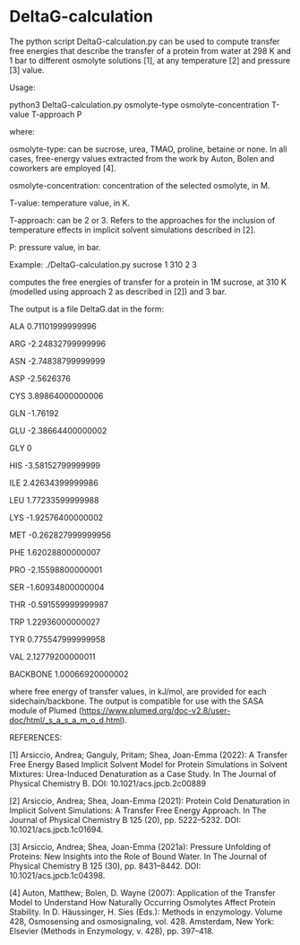 # DeltaG-calculation

The python script DeltaG-calculation.py can be used to compute transfer free energies that describe the transfer of a protein from water at 298 K and 1 bar to different osmolyte solutions [1], at any temperature [2] and pressure [3] value.

Usage:

python3 DeltaG-calculation.py osmolyte-type osmolyte-concentration T-value T-approach P

where:

osmolyte-type: can be sucrose, urea, TMAO, proline, betaine or none. In all cases, free-energy values extracted from the work by Auton, Bolen and coworkers are employed [4].

osmolyte-concentration: concentration of the selected osmolyte, in M.

T-value: temperature value, in K.

T-approach: can be 2 or 3. Refers to the approaches for the inclusion of temperature effects in implicit solvent simulations described in [2].

P: pressure value, in bar. 

Example:
./DeltaG-calculation.py sucrose 1 310 2 3 

computes the free energies of transfer for a protein in 1M sucrose, at 310 K (modelled using approach 2 as described in [2]) and 3 bar.

The output is a file DeltaG.dat in the form:


ALA     0.71101999999996

ARG     -2.24832799999996

ASN     -2.74838799999999

ASP     -2.5626376

CYS     3.89864000000006

GLN     -1.76192

GLU     -2.38664400000002

GLY     0

HIS     -3.58152799999999

ILE     2.42634399999986

LEU     1.77233599999988

LYS     -1.92576400000002

MET     -0.262827999999956

PHE     1.62028800000007

PRO     -2.15598800000001

SER     -1.60934800000004

THR     -0.591559999999987

TRP     1.22936000000027

TYR     0.775547999999958

VAL     2.12779200000011


BACKBONE        1.00066920000002


where free energy of transfer values, in kJ/mol, are provided for each sidechain/backbone. The output is compatible for use with the SASA module of Plumed (https://www.plumed.org/doc-v2.8/user-doc/html/_s_a_s_a_m_o_d.html).

REFERENCES:

[1] Arsiccio, Andrea; Ganguly, Pritam; Shea, Joan-Emma (2022): A Transfer Free Energy Based Implicit Solvent Model for Protein Simulations in Solvent Mixtures: Urea-Induced Denaturation as a Case Study. In The Journal of Physical Chemistry B. DOI: 10.1021/acs.jpcb.2c00889

[2] Arsiccio, Andrea; Shea, Joan-Emma (2021): Protein Cold Denaturation in Implicit Solvent Simulations: A Transfer Free Energy Approach. In The Journal of Physical Chemistry B 125 (20), pp. 5222–5232. DOI: 10.1021/acs.jpcb.1c01694.

[3] Arsiccio, Andrea; Shea, Joan-Emma (2021a): Pressure Unfolding of Proteins: New Insights into the Role of Bound Water. In The Journal of Physical Chemistry B 125 (30), pp. 8431–8442. DOI: 10.1021/acs.jpcb.1c04398.

[4] Auton, Matthew; Bolen, D. Wayne (2007): Application of the Transfer Model to Understand How Naturally Occurring Osmolytes Affect Protein Stability. In D. Häussinger, H. Sies (Eds.): Methods in enzymology. Volume 428, Osmosensing and osmosignaling, vol. 428. Amsterdam, New York: Elsevier (Methods in Enzymology, v. 428), pp. 397–418.
